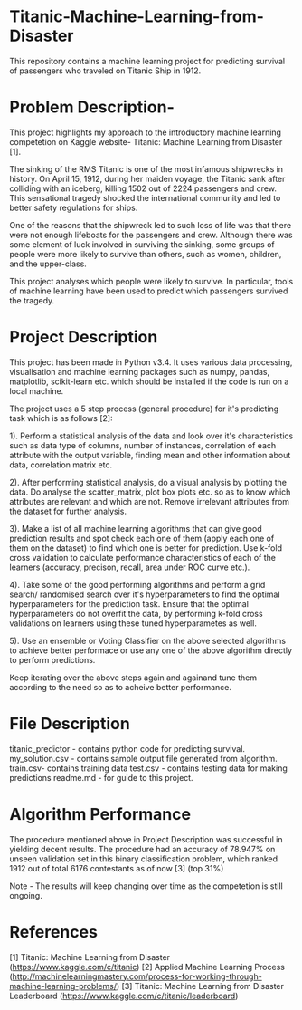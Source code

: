 # Titanic-Machine-Learning-from-Disaster
This repository contains a machine learning project for predicting survival of passengers who traveled on Titanic Ship in 1912.

# Problem Description-
This project highlights my approach to the introductory machine learning competetion on Kaggle website- Titanic: Machine Learning from Disaster [1].

The sinking of the RMS Titanic is one of the most infamous shipwrecks in history.  On April 15, 1912, during her maiden voyage, the Titanic sank after colliding with an iceberg, killing 1502 out of 2224 passengers and crew. This sensational tragedy shocked the international community and led to better safety regulations for ships.

One of the reasons that the shipwreck led to such loss of life was that there were not enough lifeboats for the passengers and crew. Although there was some element of luck involved in surviving the sinking, some groups of people were more likely to survive than others, such as women, children, and the upper-class.

This project analyses which people were likely to survive. In particular, tools of machine learning have been used to predict which passengers survived the tragedy.

# Project Description
This project has been made in Python v3.4. It uses various data processing, visualisation and machine learning packages such as numpy, pandas, matplotlib, scikit-learn etc. which should be installed if the code is run on a local machine.

The project uses a 5 step process (general procedure) for it's predicting task which is as follows [2]: 

1). Perform a statistical analysis of the data and look over it's characteristics such as data type of columns, number of instances, correlation of each attribute with the output variable, finding mean and other information about data, correlation matrix etc.

2). After performing statistical analysis, do a visual analysis by plotting the data. Do analyse the scatter_matrix, plot box plots etc. so as to know which attributes are relevant and which are not. Remove irrelevant attributes from the dataset for further analysis.

3). Make a list of all machine learning algorithms that can give good prediction results and spot check each one of them (apply each one of them on the dataset) to find which one is better for prediction. Use k-fold cross validation to calculate performance characteristics of each of the learners (accuracy, precison, recall, area under ROC curve etc.).

4). Take some of the good performing algorithms and perform a grid search/ randomised search over it's hyperparameters to find the optimal hyperparameters for the prediction task. Ensure that the optimal hyperparameters do not overfit the data, by performing k-fold cross validations on learners using these tuned hyperparametes as well.

5). Use an ensemble or Voting Classifier on the above selected algorithms to achieve better performace or use any one of the above algorithm directly to perform predictions.

Keep iterating over the above steps again and againand tune them according to the need so as to acheive better performance.


# File Description

titanic_predictor - contains python code for predicting survival.
my_solution.csv - contains sample output file generated from algorithm.
train.csv- contains training data
test.csv - contains testing data for making predictions
readme.md - for guide to this project.

# Algorithm Performance
The procedure mentioned above in Project Description was successful in yielding decent results. The procedure had an accuracy of 78.947% on unseen validation set in this binary classification problem, which ranked 1912 out of total 6176 contestants as of now [3] (top 31%)

Note - The results will keep changing over time as the competetion is still ongoing.

# References
[1] Titanic: Machine Learning from Disaster (https://www.kaggle.com/c/titanic)
[2] Applied Machine Learning Process (http://machinelearningmastery.com/process-for-working-through-machine-learning-problems/)
[3] Titanic: Machine Learning from Disaster Leaderboard (https://www.kaggle.com/c/titanic/leaderboard)
